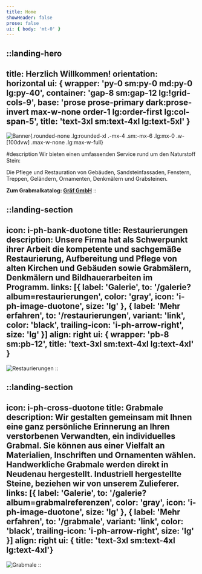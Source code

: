 ```yaml
---
title: Home
showHeader: false
prose: false
ui: { body: 'mt-0' }
---
```


::landing-hero
---
title: Herzlich Willkommen!
orientation: horizontal
ui: { wrapper: 'py-0 sm:py-0 md:py-0 lg:py-40', container: 'gap-8 sm:gap-12 lg:!grid-cols-9', base: 'prose prose-primary dark:prose-invert max-w-none order-1 lg:order-first lg:col-span-5', title: 'text-3xl sm:text-4xl lg:text-5xl' }
---

<div class="lg:col-span-4">

![Banner](/images/banner.webp){.rounded-none .lg:rounded-xl .-mx-4 .sm:-mx-6 .lg:mx-0 .w-[100dvw] .max-w-none .lg:max-w-full}

</div>

#description
Wir bieten einen umfassenden Service rund um den Naturstoff Stein:

Die Pflege und Restauration von Gebäuden, Sandsteinfassaden, Fenstern, Treppen, Geländern, Ornamenten, Denkmälern und Grabsteinen.

**Zum Grabmalkatalog: [Gräf GmbH](https://www.graef-granit.de/content/produkte)**
::

::landing-section
---
icon: i-ph-bank-duotone
title: Restaurierungen
description: Unsere Firma hat als Schwerpunkt ihrer Arbeit die kompetente und sachgemäße Restaurierung, Aufbereitung und Pflege von alten Kirchen und Gebäuden sowie Grabmälern, Denkmälern und Bildhauerarbeiten im Programm.
links: [{ label: 'Galerie', to: '/galerie?album=restaurierungen', color: 'gray', icon: 'i-ph-image-duotone', size: 'lg' }, { label: 'Mehr erfahren', to: '/restaurierungen', variant: 'link', color: 'black', trailing-icon: 'i-ph-arrow-right', size: 'lg' }]
align: right
ui: { wrapper: 'pb-8 sm:pb-12', title: 'text-3xl sm:text-4xl lg:text-4xl' }
---

![Restaurierungen](/images/home-1.jpg)
::

::landing-section
---
icon: i-ph-cross-duotone
title: Grabmale
description: Wir gestalten gemeinsam mit Ihnen eine ganz persönliche Erinnerung an Ihren verstorbenen Verwandten, ein individuelles Grabmal. Sie können aus einer Vielfalt an Materialien, Inschriften und Ornamenten wählen. Handwerkliche Grabmale werden direkt in Neudenau hergestellt. Industriell hergestellte Steine, beziehen wir von unserem Zulieferer.
links: [{ label: 'Galerie', to: '/galerie?album=grabmalreferenzen', color: 'gray', icon: 'i-ph-image-duotone', size: 'lg' }, { label: 'Mehr erfahren', to: '/grabmale', variant: 'link', color: 'black', trailing-icon: 'i-ph-arrow-right', size: 'lg' }]
align: right
ui: { title: 'text-3xl sm:text-4xl lg:text-4xl'}
---

![Grabmale](/images/home-2.jpg)
::
